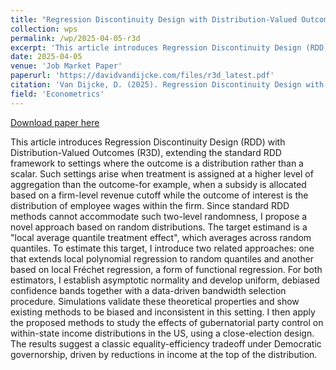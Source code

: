 ```yaml
---
title: "Regression Discontinuity Design with Distribution-Valued Outcomes"
collection: wps
permalink: /wp/2025-04-05-r3d
excerpt: 'This article introduces Regression Discontinuity Design (RDD) with Distribution-Valued Outcomes (R3D), extending the standard RDD framework to settings where the outcome is a distribution rather than a scalar. Such settings arise when treatment is assigned at a higher level of aggregation than the outcome-for example, when a subsidy is allocated based on a firm-level revenue cutoff while the outcome of interest is the distribution of employee wages within the firm. Since standard RDD methods cannot accommodate such two-level randomness, I propose a novel approach based on random distributions. The target estimand is a &quot;local average quantile treatment effect&quot;, which averages across random quantiles. To estimate this target, I introduce two related approaches: one that extends local polynomial regression to random quantiles and another based on local Fréchet regression, a form of functional regression. For both estimators, I establish asymptotic normality and develop uniform, debiased confidence bands together with a data-driven bandwidth selection procedure. Simulations validate these theoretical properties and show existing methods to be biased and inconsistent in this setting. I then apply the proposed methods to study the effects of gubernatorial party control on within-state income distributions in the US, using a close-election design. The results suggest a classic equality-efficiency tradeoff under Democratic governorship, driven by reductions in income at the top of the distribution.'
date: 2025-04-05
venue: 'Job Market Paper'
paperurl: 'https://davidvandijcke.com/files/r3d_latest.pdf'
citation: 'Van Dijcke, D. (2025). Regression Discontinuity Design with Distribution-Valued Outcomes. Manuscript.'
field: 'Econometrics'
---
```


<a href='https://davidvandijcke.com/files/r3d_latest.pdf'>Download paper here</a>

This article introduces Regression Discontinuity Design (RDD) with Distribution-Valued Outcomes (R3D), extending the standard RDD framework to settings where the outcome is a distribution rather than a scalar. Such settings arise when treatment is assigned at a higher level of aggregation than the outcome-for example, when a subsidy is allocated based on a firm-level revenue cutoff while the outcome of interest is the distribution of employee wages within the firm. Since standard RDD methods cannot accommodate such two-level randomness, I propose a novel approach based on random distributions. The target estimand is a &quot;local average quantile treatment effect&quot;, which averages across random quantiles. To estimate this target, I introduce two related approaches: one that extends local polynomial regression to random quantiles and another based on local Fréchet regression, a form of functional regression. For both estimators, I establish asymptotic normality and develop uniform, debiased confidence bands together with a data-driven bandwidth selection procedure. Simulations validate these theoretical properties and show existing methods to be biased and inconsistent in this setting. I then apply the proposed methods to study the effects of gubernatorial party control on within-state income distributions in the US, using a close-election design. The results suggest a classic equality-efficiency tradeoff under Democratic governorship, driven by reductions in income at the top of the distribution.
